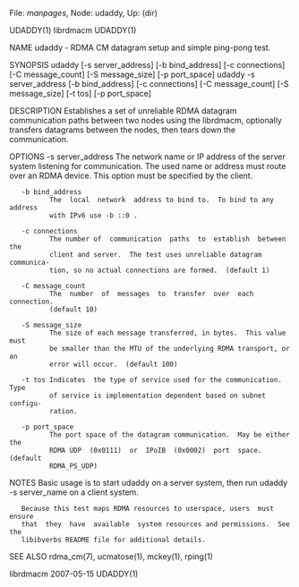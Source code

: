 File: *manpages*,  Node: udaddy,  Up: (dir)

UDADDY(1)                          librdmacm                         UDADDY(1)



NAME
       udaddy - RDMA CM datagram setup and simple ping-pong test.

SYNOPSIS
       udaddy [-s server_address] [-b bind_address] [-c connections]
                 [-C message_count] [-S message_size] [-p port_space]
       udaddy -s server_address [-b bind_address] [-c connections]
                 [-C message_count] [-S message_size] [-t tos] [-p port_space]

DESCRIPTION
       Establishes  a  set  of  unreliable  RDMA  datagram communication paths
       between two nodes using the librdmacm, optionally  transfers  datagrams
       between the nodes, then tears down the communication.

OPTIONS
       -s server_address
              The  network  name  or IP address of the server system listening
              for communication.  The used name or address must route over  an
              RDMA device.  This option must be specified by the client.

       -b bind_address
              The  local  network  address to bind to.  To bind to any address
              with IPv6 use -b ::0 .

       -c connections
              The number of  communication  paths  to  establish  between  the
              client and server.  The test uses unreliable datagram communica‐
              tion, so no actual connections are formed.  (default 1)

       -C message_count
              The  number  of  messages  to  transfer  over  each  connection.
              (default 10)

       -S message_size
              The size of each message transferred, in bytes.  This value must
              be smaller than the MTU of the underlying RDMA transport, or  an
              error will occur.  (default 100)

       -t tos Indicates  the type of service used for the communication.  Type
              of service is implementation dependent based on subnet  configu‐
              ration.

       -p port_space
              The port space of the datagram communication.  May be either the
              RDMA UDP  (0x0111)  or  IPoIB  (0x0002)  port  space.   (default
              RDMA_PS_UDP)

NOTES
       Basic  usage  is to start udaddy on a server system, then run udaddy -s
       server_name on a client system.

       Because this test maps RDMA resources to userspace, users  must  ensure
       that  they  have  available  system resources and permissions.  See the
       libibverbs README file for additional details.

SEE ALSO
       rdma_cm(7), ucmatose(1), mckey(1), rping(1)



librdmacm                         2007-05-15                         UDADDY(1)

